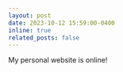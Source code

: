```yaml
---
layout: post
date: 2023-10-12 15:59:00-0400
inline: true
related_posts: false
---
```


My personal website is online!

